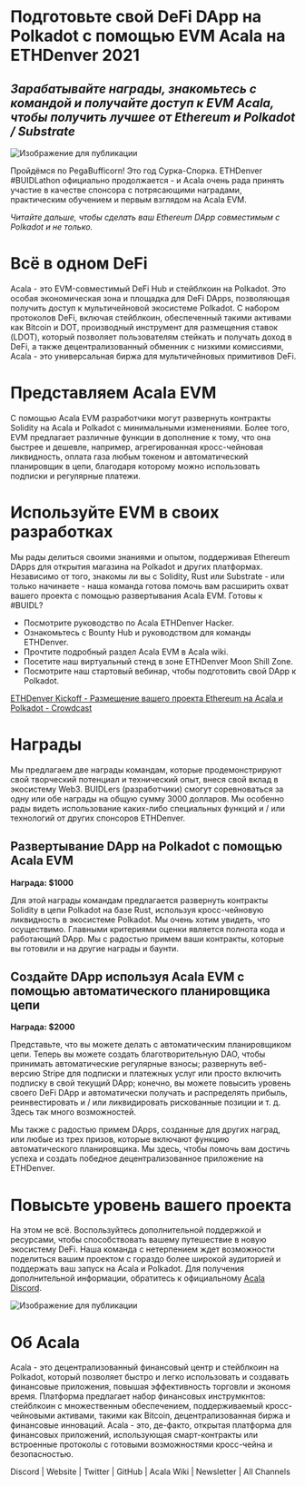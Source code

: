 # Подготовьте свой DeFi DApp на Polkadot с помощью EVM Acala на ETHDenver 2021

## _Зарабатывайте награды, знакомьтесь с командой и получайте доступ к EVM Acala, чтобы получить лучшее от Ethereum и Polkadot / Substrate_

![Изображение для публикации](https://miro.medium.com/max/2560/1*OKzZKcRtTyzG9XexXTWwNw.png)

Пройдёмся по PegaBufficorn! Это год Сурка-Спорка. ETHDenver #BUIDLathon официально продолжается - и Acala очень рада принять участие в качестве спонсора с потрясающими наградами, практическим обучением и первым взглядом на Acala EVM.

_Читайте дальше, чтобы сделать ваш Ethereum DApp совместимым с Polkadot и не только._

# Всё в одном DeFi

Acala - это EVM-совместимый DeFi Hub и стейблкоин на Polkadot. Это особая экономическая зона и площадка для DeFi DApps, позволяющая получить доступ к мультичейновой экосистеме Polkadot. С набором протоколов DeFi, включая стейблкоин, обеспеченный такими активами как Bitcoin и DOT, производный инструмент для размещения ставок (LDOT), который позволяет пользователям стейкать и получать доход в DeFi, а также децентрализованный обменник с низкими комиссиями, Acala - это универсальная биржа для мультичейновых примитивов DeFi.

# Представляем Acala EVM

С помощью Acala EVM разработчики могут развернуть контракты Solidity на Acala и Polkadot с минимальными изменениями. Более того, EVM предлагает различные функции в дополнение к тому, что она быстрее и дешевле, например, агрегированная кросс-чейновая ликвидность, оплата газа любым токеном и автоматический планировщик в цепи, благодаря которому можно использовать подписки и регулярные платежи.

# Используйте EVM в своих разработках

Мы рады делиться своими знаниями и опытом, поддерживая Ethereum DApps для открытия магазина на Polkadot и других платформах. Независимо от того, знакомы ли вы с Solidity, Rust или Substrate - или только начинаете - наша команда готова помочь вам расширить охват вашего проекта с помощью развертывания Acala EVМ. Готовы к #BUIDL?

- Посмотрите руководство по Acala ETHDenver Hacker.
- Ознакомьтесь с Bounty Hub и руководством для команды ETHDenver.
- Прочтите подробный раздел Acala EVM в Acala wiki.
- Посетите наш виртуальный стенд в зоне ETHDenver Moon Shill Zone.
- Посмотрите наш стартовый вебинар, чтобы подготовить свой DApp к Polkadot.

[ETHDenver Kickoff - Размещение вашего проекта Ethereum на Acala и Polkadot - Crowdcast](https://www.crowdcast.io/e/acala-ethdenver-2021)

# Награды

Мы предлагаем две награды командам, которые продемонстрируют свой творческий потенциал и технический опыт, внеся свой вклад в экосистему Web3. BUIDLers (разработчики) смогут соревноваться за одну или обе награды на общую сумму 3000 долларов. Мы особенно рады видеть использование каких-либо специальных функций и / или технологий от других спонсоров ETHDenver.

## **Развертывание DApp на Polkadot с помощью Acala EVM**

**Награда: $1000**

Для этой награды командам предлагается развернуть контракты Solidity в цепи Polkadot на базе Rust, используя кросс-чейновую ликвидность в экосистеме Polkadot. Мы очень хотим увидеть, что осуществимо. Главными критериями оценки является полнота кода и работающий DApp. Мы с радостью примем ваши контракты, которые вы готовили и на другие награды и баунти.

## **Создайте DApp используя Acala EVM с помощью автоматического планировщика цепи**

**Награда: $2000**

Представьте, что вы можете делать с автоматическим планировщиком цепи. Теперь вы можете создать благотворительную DAO, чтобы принимать автоматические регулярные взносы; развернуть веб-версию Stripe для подписки и платежных услуг или просто включить подписку в свой текущий DApp; конечно, вы можете повысить уровень своего DeFi DApp и автоматически получать и распределять прибыль, реинвестировать и / или ликвидировать рискованные позиции и т. д. Здесь так много возможностей.

Мы также с радостью примем DApps, созданные для других наград, или любые из трех призов, которые включают функцию автоматического планировщика. Мы здесь, чтобы помочь вам достичь успеха и создать победное децентрализованное приложение на ETHDenver.

# Повысьте уровень вашего проекта

На этом не всё. Воспользуйтесь дополнительной поддержкой и ресурсами, чтобы способствовать вашему путешествие в новую экосистему DeFi. Наша команда с нетерпением ждет возможности поделиться вашим проектом с гораздо более широкой аудиторией и поддержать ваш запуск на Acala и Polkadot. Для получения дополнительной информации, обратитесь к официальному [Acala Discord](https://discord.gg/WZFZkqSzYa).

![Изображение для публикации](https://miro.medium.com/max/2402/1*xKdKCXlMPnyTQqZT5XlD_Q.png)

# Об Acala

Acala - это децентрализованный финансовый центр и стейблкоин на Polkadot, который позволяет быстро и легко использовать и создавать финансовые приложения, повышая эффективность торговли и экономя время. Платформа предлагает набор финансовых инструмкнтов: стейблкоин с множественным обеспечением, поддерживаемый кросс-чейновыми активами, такими как Bitcoin, децентрализованная биржа и финансовые инноваций. Acala - это, де-факто, открытая платформа для финансовых приложений, использующая смарт-контракты или встроенные протоколы с готовыми возможностями кросс-чейна и безопасностью.

Discord | Website | Twitter | GitHub | Acala Wiki | Newsletter | All Channels
